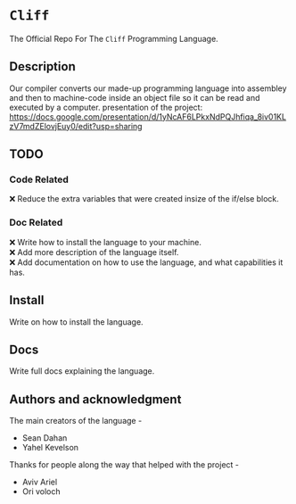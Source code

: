 # `Cliff`

The Official Repo For The `Cliff` Programming Language.

## Description
Our compiler converts our made-up programming language into assembley and then to machine-code inside an object file so it can be read and executed by a computer.
presentation of the project:
https://docs.google.com/presentation/d/1yNcAF6LPkxNdPQJhfiqa_8iv01KLzV7mdZElovjEuy0/edit?usp=sharing

## TODO
### Code Related
 ❌ Reduce the extra variables that were created insize of the if/else block.<br>

### Doc Related
 ❌ Write how to install the language to your machine.<br>
 ❌ Add more description of the language itself.<br>
 ❌ Add documentation on how to use the language, and what capabilities it has.<br>


## Install
Write on how to install the language.


## Docs
Write full docs explaining the language.



## Authors and acknowledgment
The main creators of the language -<br>
- Sean Dahan
- Yahel Kevelson

Thanks for people along the way that helped with the project -<br>
- Aviv Ariel
- Ori voloch 



